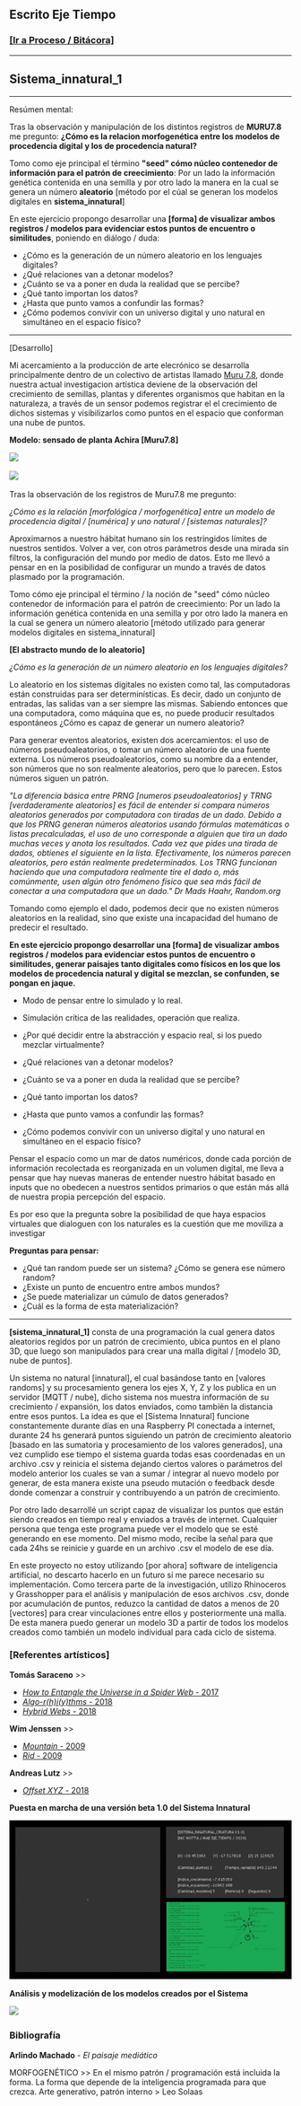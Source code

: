 ## Escrito Eje Tiempo
### [[Ir a Proceso / Bitácora]](https://nicmotta.github.io/eje_tiempo)

------

## Sistema_innatural_1

---
Resúmen mental:

Tras la observación y manipulación de los distintos registros de **MURU7.8** me pregunto: **¿Cómo es la relacion morfogenética entre los modelos de procedencia digital y los de procedencia natural?**

Tomo como eje principal el término **"seed" cómo núcleo contenedor de información para el patrón de creecimiento**: Por un lado la información genética contenida en una semilla y por otro lado la manera en la cual se genera un número **aleatorio** [método por el cúal se generan los modelos digitales en **sistema_innatural**]

En este ejercicio propongo desarrollar una **[forma] de visualizar ambos registros / modelos para evidenciar estos puntos de encuentro o similitudes**, poniendo en diálogo / duda:
- ¿Cómo es la generación de un número aleatorio en los lenguajes digitales?
- ¿Qué relaciones van a detonar modelos?
- ¿Cuánto se va a poner en duda la realidad que se percibe?
- ¿Qué tanto importan los datos?
- ¿Hasta que punto vamos a confundir las formas?
- ¿Cómo podemos convivir con un universo digital y uno natural en simultáneo en el espacio físico?


---

[Desarrollo]


Mi acercamiento a la producción de arte elecrónico se desarrolla principalmente dentro de un colectivo de artistas llamado [Muru 7.8](https://muru7-8.github.io), donde nuestra actual investigacion artística deviene de la observación del crecimiento de semillas, plantas y diferentes organismos que habitan en la naturaleza, a través de un sensor podemos registrar el el crecimiento de dichos sistemas y visibilizarlos como puntos en el espacio que conforman una nube de puntos.

**Modelo: sensado de planta Achira [Muru7.8]**

![](https://nicmotta.github.io/proyecto_observatorio/proceso/achira_1.gif)


![](https://nicmotta.github.io/proyecto_observatorio/proceso/video_5.gif)

Tras la observación de los registros de Muru7.8 me pregunto:

*¿Cómo es la relación [morfológica / morfogenética] entre un modelo de procedencia digital / [numérica] y uno natural / [sistemas naturales]?*

Aproximarnos a nuestro hábitat humano sin los restringidos límites de nuestros sentidos. Volver a ver, con otros parámetros desde una mirada sin filtros, la configuración del mundo por medio de datos. Esto me llevó a pensar en en la posibilidad de configurar un mundo a través de datos plasmado por la programación.

Tomo cómo eje principal el término / la noción de "seed" cómo núcleo contenedor de información para el patrón de creecimiento: Por un lado la información genética contenida en una semilla y por otro lado la manera en la cual se genera un número aleatorio [método utilizado para generar modelos digitales en sistema_innatural]


**[El abstracto mundo de lo aleatorio]**

*¿Cómo es la generación de un número aleatorio en los lenguajes digitales?*

Lo aleatorio en los sistemas digitales no existen como tal, las computadoras están construidas para ser determinísticas. Es decir, dado un conjunto de entradas, las salidas van a ser siempre las mismas.
Sabiendo entonces que una computadora, como máquina que es, no puede producir resultados espontáneos ¿Cómo es capaz de generar un numero aleatorio?

Para generar eventos aleatorios, existen dos acercamientos: el uso de números pseudoaleatorios, o tomar un número aleatorio de una fuente externa. Los números pseudoaleatorios, como su nombre da a entender, son números que no son realmente aleatorios, pero que lo parecen. Estos números siguen un patrón.

*"La diferencia básica entre PRNG [numeros pseudoaleatorios] y TRNG [verdaderamente aleatorios] es fácil de entender si compara números aleatorios generados por computadora con tiradas de un dado. Debido a que los PRNG generan números aleatorios usando fórmulas matemáticas o listas precalculadas, el uso de uno corresponde a alguien que tira un dado muchas veces y anota los resultados. Cada vez que pides una tirada de dados, obtienes el siguiente en la lista. Efectivamente, los números parecen aleatorios, pero están realmente predeterminados. Los TRNG funcionan haciendo que una computadora realmente tire el dado o, más comúnmente, usen algún otro fenómeno físico que sea más fácil de conectar a una computadora que un dado." Dr Mads Haahr, Random.org*

Tomando como ejemplo el dado, podemos decir que no existen números aleatorios en la realidad, sino que existe una incapacidad del humano de predecir el resultado.


**En este ejercicio propongo desarrollar una [forma] de visualizar ambos registros / modelos para evidenciar estos puntos de encuentro o similitudes, generar paisajes tanto digitales como físicos en los que los modelos de procedencia natural y digital se mezclan, se confunden, se pongan en jaque.**

- Modo de pensar entre lo simulado y lo real.
- Simulación crítica de las realidades, operación que realiza.
- ¿Por qué decidir entre la abstracción y espacio real, si los puedo mezclar virtualmente?

- ¿Qué relaciones van a detonar modelos?
- ¿Cuánto se va a poner en duda la realidad que se percibe?
- ¿Qué tanto importan los datos?
- ¿Hasta que punto vamos a confundir las formas?
- ¿Cómo podemos convivir con un universo digital y uno natural en simultáneo en el espacio físico?

Pensar el espacio como un mar de datos numéricos, donde cada porción de información recolectada es reorganizada en un volumen digital, me lleva a pensar que hay nuevas maneras de entender nuestro hábitat basado en inputs que no obedecen a nuestros sentidos primarios o que están más allá de nuestra propia percepción del espacio.

Es por eso que la pregunta sobre la posibilidad de que haya espacios virtuales que dialoguen con los naturales es la cuestión que me moviliza a investigar

**Preguntas para pensar:**

- ¿Qué tan random puede ser un sistema? ¿Cómo se genera ese número random?
- ¿Existe un punto de encuentro entre ambos mundos?
- ¿Se puede materializar un cúmulo de datos generados?
- ¿Cuál es la forma de esta materialización?

-------


**[sistema_innatural_1]** consta de una programación la cual genera datos aleatorios regidos por un patrón de crecimiento, ubica puntos en el plano 3D, que luego son manipulados para crear una malla digital / [modelo 3D, nube de puntos].

Un sistema no natural [innatural], el cual basándose tanto en [valores randoms] y su procesamiento genera los ejes X, Y, Z y los publica en un servidor [MQTT / nube], dicho sistema nos muestra información de su crecimiento / expansión, los datos enviados, como también la distancia entre esos puntos.
La idea es que el [Sistema Innatural] funcione constantemente durante días en una Raspberry PI conectada a internet, durante 24 hs generará puntos siguiendo un patrón de crecimiento aleatorio [basado en las sumatoria y procesamiento de los valores generados], una vez cumplido ese tiempo el sistema guarda todas esas coordenadas en un archivo .csv y reinicia el sistema dejando ciertos valores o parámetros del modelo anterior los cuales se van a sumar / integrar al nuevo modelo por generar, de esta manera existe una pseudo mutación o feedback desde donde comenzar a construir y contribuyendo a un patrón de crecimiento.

Por otro lado desarrollé un script capaz de visualizar los puntos que están siendo creados en tiempo real y enviados a través de internet. Cualquier persona que tenga este programa puede ver el modelo que se esté generando en ese momento. Del mismo modo, recibe la señal para que cada 24hs se reinicie y guarde en un archivo .csv el modelo de ese día.


En este proyecto no estoy utilizando [por ahora] software de inteligencia artificial, no descarto hacerlo en un futuro sí me parece necesario su implementación.
Como tercera parte de la investigación, utilizo Rhinoceros y Grasshopper para el análisis y manipulación de esos archivos .csv, donde por acumulación de puntos, reduzco la cantidad de datos a menos de 20 [vectores] para crear vinculaciones entre ellos y posteriormente una malla. De esta manera puedo generar un modelo 3D a partir de todos los modelos creados como también un modelo individual para cada ciclo de sistema.


### [Referentes artísticos]

**Tomás Saraceno** >>
- [*How to Entangle the Universe in a Spider Web* - 2017](https://studiotomassaraceno.org/how-to-entangle-the-universe-in-a-spider-web/)
- [*Algo-r(h)i(y)thms* - 2018](https://studiotomassaraceno.org/algo-rhiythms/)
- [*Hybrid Webs* - 2018](https://studiotomassaraceno.org/hybrid-webs/)

**Wim Jenssen** >>
- [*Mountain* - 2009](http://www.wimjanssen.be/2018/04/15/mountain/)
- [*Rid* - 2009](http://www.wimjanssen.be/2018/04/15/rid/)

**Andreas Lutz** >>
- [*Offset XYZ* - 2018](http://andreaslutz.com/offset-xyz/)


**Puesta en marcha de una versión beta 1.0 del Sistema Innatural**

![](/proceso/sistema_innatural_beta_1.gif)


**Análisis y modelización de los modelos creados por el Sistema**

![](/proceso/modelizacion_beta_1.gif)



### Bibliografía

**Arlindo Machado** - *El paisaje mediático*


MORFOGENÉTICO >> En el mismo patrón / programación está incluida la forma. La forma que depende de la inteligencia programada para que crezca.
Arte generativo, patrón interno > Leo Solaas
